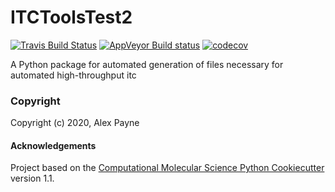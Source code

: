 ITCToolsTest2
==============================
[//]: # (Badges)
[![Travis Build Status](https://travis-ci.com/REPLACE_WITH_OWNER_ACCOUNT/ITCToolsTest2.svg?branch=master)](https://travis-ci.com/REPLACE_WITH_OWNER_ACCOUNT/ITCToolsTest2)
[![AppVeyor Build status](https://ci.appveyor.com/api/projects/status/REPLACE_WITH_APPVEYOR_LINK/branch/master?svg=true)](https://ci.appveyor.com/project/REPLACE_WITH_OWNER_ACCOUNT/ITCToolsTest2/branch/master)
[![codecov](https://codecov.io/gh/REPLACE_WITH_OWNER_ACCOUNT/ITCToolsTest2/branch/master/graph/badge.svg)](https://codecov.io/gh/REPLACE_WITH_OWNER_ACCOUNT/ITCToolsTest2/branch/master)

A Python package for automated generation of files necessary for automated high-throughput itc

### Copyright

Copyright (c) 2020, Alex Payne


#### Acknowledgements
 
Project based on the 
[Computational Molecular Science Python Cookiecutter](https://github.com/molssi/cookiecutter-cms) version 1.1.
